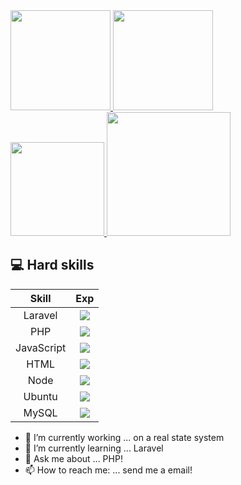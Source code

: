 
 <div>
  <a href="https://github.com/castellani8">
  <img height="160em" src="https://github-readme-stats.vercel.app/api?username=castellani8&show_icons=true&theme=gotham&include_all_commits=true&count_private=true"/>
  <img height="160em" src="https://github-readme-stats.vercel.app/api/top-langs/?username=castellani8&layout=compact&langs_count=7&theme=gotham"/>
</div>
<a href="https://www.linkedin.com/in/lucas-castellani-b5b6551a9/" target="_blank">
  <img src="https://img.shields.io/badge/-Lucas%20Castellani-6633cc?style=flat-square&logo=Linkedin&logoColor=white&link=https://www.linkedin.com/in/castellani8/" width="150">
</a>  
<a href="mailto:lucas10castellani@gmail.com" target="_blank"><img src="https://img.shields.io/badge/-lucas10castellani@gmail.com-6633cc?style=flat-square&logo=Gmail&logoColor=white&link=mailto:lucas10castellani@gmail.com" width="198"></a>

## :computer: Hard skills
| Skill  |  Exp  |
| :---:  | :---:  |
| Laravel  |  ![](https://progress-bar.dev/10/?scale=10&suffix=/10)  |
| PHP  |  ![](https://progress-bar.dev/9/?scale=10&suffix=/10)  |
| JavaScript  |  ![](https://progress-bar.dev/7/?scale=10&suffix=/10)  |
|  HTML |  ![](https://progress-bar.dev/10/?scale=10&suffix=/10)  |
| Node  |  ![](https://progress-bar.dev/6/?scale=10&suffix=/10)  |
| Ubuntu  |  ![](https://progress-bar.dev/7/?scale=10&suffix=/10)  |
| MySQL  |  ![](https://progress-bar.dev/08/?scale=10&suffix=/10)  |

- 🔭 I’m currently working ... on a real state system 
- 🌱 I’m currently learning ... Laravel
- 💬 Ask me about ... PHP!
- 📫 How to reach me: ... send me a email!

<!--
**castellani8/castellani8** is a ✨ _special_ ✨ repository because its `README.md` (this file) appears on your GitHub profile.

Here are some ideas to get you started:

- 🔭 I’m currently working on ...
- 🌱 I’m currently learning ...
- 👯 I’m looking to collaborate on ...
- 🤔 I’m looking for help with ...
- 💬 Ask me about ...
- 📫 How to reach me: ...
- 😄 Pronouns: ...
- ⚡ Fun fact: ...
-->

